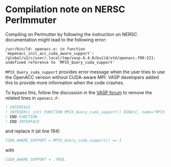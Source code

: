 
# Compilation note on NERSC Perlmmuter

Compiling on Perlmutter by following the instruction on NERSC documentation might lead to the following error:

```shell
/usr/bin/ld: openacc.o: in function `mopenacc_init_acc_cuda_aware_support':
/global/u2/c/user/.local/tmp/vasp.6.4.0/build/std/openacc.f90:221: undefined reference to `MPIX_Query_cuda_support'
```

`MPIX_Query_cuda_support` provides error message when the user tries to use the OpenACC version without CUDA-aware MPI. VASP developers added this to provide more information when the code crashes. 

To bypass this, follow the discussion in the [VASP forum](https://www.vasp.at/forum/viewtopic.php?t=18833) to remove the related lines in `openacc.F`:

```fortran
! INTERFACE
! INTEGER(c_int) FUNCTION MPIX_Query_cuda_support() BIND(C, name="MPIX_Query_cuda_support")
! END FUNCTION
! END INTERFACE
```

and replace it (at line 194) 

```fortran
CUDA_AWARE_SUPPORT = MPIX_Query_cuda_support() == 1
```

with

```fortran
CUDA_AWARE_SUPPORT = .TRUE.
```


